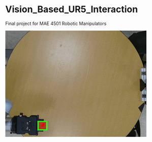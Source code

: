 # Vision_Based_UR5_Interaction
Final project for MAE 4501 Robotic Manipulators

![gif](https://github.com/owenmckenney/Vision_Based_UR5_Interaction/blob/main/media/mae4501_rm_fp_video.gif)
